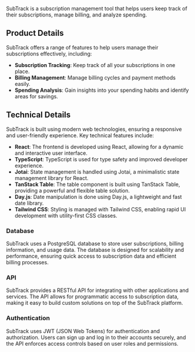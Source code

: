 
SubTrack is a subscription management tool that helps users keep track of their subscriptions, manage billing, and analyze spending.

## Product Details

SubTrack offers a range of features to help users manage their subscriptions effectively, including:

- **Subscription Tracking**: Keep track of all your subscriptions in one place.
- **Billing Management**: Manage billing cycles and payment methods easily.
- **Spending Analysis**: Gain insights into your spending habits and identify areas for savings.


## Technical Details

SubTrack is built using modern web technologies, ensuring a responsive and user-friendly experience. Key technical features include:

- **React**: The frontend is developed using React, allowing for a dynamic and interactive user interface.
- **TypeScript**: TypeScript is used for type safety and improved developer experience.
- **Jotai**: State management is handled using Jotai, a minimalistic state management library for React.
- **TanStack Table**: The table component is built using TanStack Table, providing a powerful and flexible table solution.
- **Day.js**: Date manipulation is done using Day.js, a lightweight and fast date library.
- **Tailwind CSS**: Styling is managed with Tailwind CSS, enabling rapid UI development with utility-first CSS classes.

### Database
SubTrack uses a PostgreSQL database to store user subscriptions, billing information, and usage data. The database is designed for scalability and performance, ensuring quick access to subscription data and efficient billing processes.

### API
SubTrack provides a RESTful API for integrating with other applications and services. The API allows for programmatic access to subscription data, making it easy to build custom solutions on top of the SubTrack platform.

### Authentication
SubTrack uses JWT (JSON Web Tokens) for authentication and authorization. Users can sign up and log in to their accounts securely, and the API enforces access controls based on user roles and permissions.
